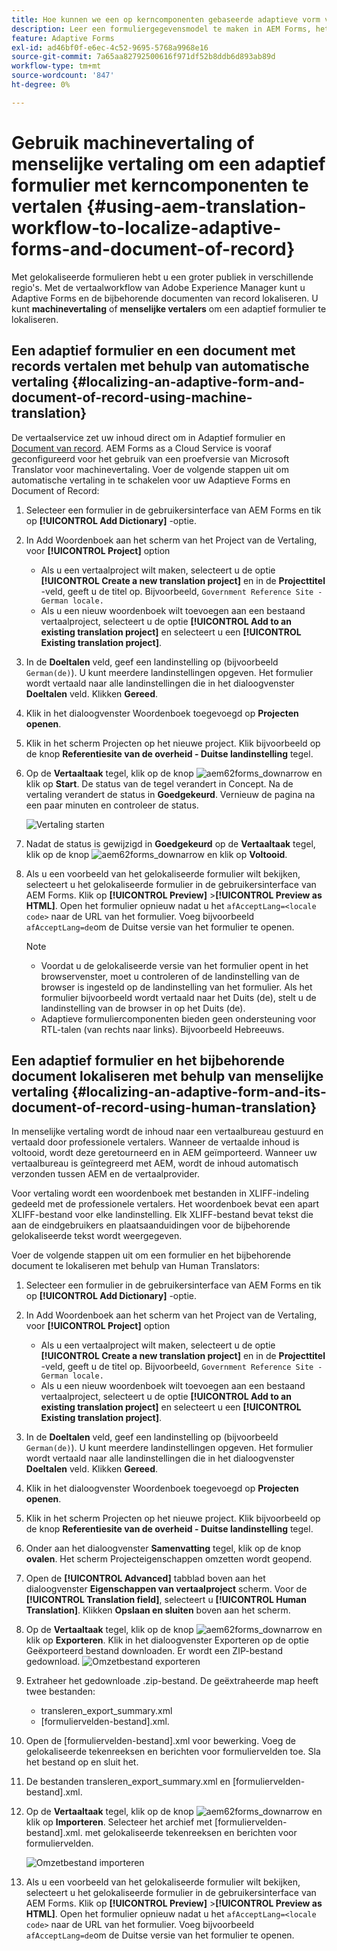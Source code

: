 ```yaml
---
title: Hoe kunnen we een op kerncomponenten gebaseerde adaptieve vorm vertalen?
description: Leer een formuliergegevensmodel te maken in AEM Forms, het model te testen met voorbeeldgegevens en services en verschillende opties voor een model te configureren.
feature: Adaptive Forms
exl-id: ad46bf0f-e6ec-4c52-9695-5768a9968e16
source-git-commit: 7a65aa82792500616f971df52b8ddb6d893ab89d
workflow-type: tm+mt
source-wordcount: '847'
ht-degree: 0%

---
```


# Gebruik machinevertaling of menselijke vertaling om een adaptief formulier met kerncomponenten te vertalen {#using-aem-translation-workflow-to-localize-adaptive-forms-and-document-of-record}

Met gelokaliseerde formulieren hebt u een groter publiek in verschillende regio&#39;s. Met de vertaalworkflow van Adobe Experience Manager kunt u Adaptive Forms en de bijbehorende documenten van record lokaliseren. U kunt **machinevertaling** of **menselijke vertalers** om een adaptief formulier te lokaliseren.

## Een adaptief formulier en een document met records vertalen met behulp van automatische vertaling {#localizing-an-adaptive-form-and-document-of-record-using-machine-translation}

De vertaalservice zet uw inhoud direct om in Adaptief formulier en [Document van record](/help/forms/generate-document-of-record-core-components.md). AEM Forms as a Cloud Service is vooraf geconfigureerd voor het gebruik van een proefversie van Microsoft Translator voor machinevertaling. Voer de volgende stappen uit om automatische vertaling in te schakelen voor uw Adaptieve Forms en Document of Record:

1. Selecteer een formulier in de gebruikersinterface van AEM Forms en tik op **[!UICONTROL Add Dictionary]** -optie.
1. In Add Woordenboek aan het scherm van het Project van de Vertaling, voor **[!UICONTROL Project]** option

   * Als u een vertaalproject wilt maken, selecteert u de optie **[!UICONTROL Create a new translation project]** en in de **Projecttitel** -veld, geeft u de titel op. Bijvoorbeeld, `Government Reference Site - German locale.`
   * Als u een nieuw woordenboek wilt toevoegen aan een bestaand vertaalproject, selecteert u de optie **[!UICONTROL Add to an existing translation project]** en selecteert u een **[!UICONTROL Existing translation project]**.
1. In de **Doeltalen** veld, geef een landinstelling op (bijvoorbeeld `German(de)`). U kunt meerdere landinstellingen opgeven. Het formulier wordt vertaald naar alle landinstellingen die in het dialoogvenster **Doeltalen** veld. Klikken **Gereed**.
1. Klik in het dialoogvenster Woordenboek toegevoegd op **Projecten openen**.
1. Klik in het scherm Projecten op het nieuwe project. Klik bijvoorbeeld op de knop **Referentiesite van de overheid - Duitse landinstelling** tegel.
1. Op de **Vertaaltaak** tegel, klik op de knop ![aem62forms_downarrow](assets/aem62forms_downarrow.png) en klik op **Start**. De status van de tegel verandert in Concept. Na de vertaling verandert de status in **Goedgekeurd**. Vernieuw de pagina na een paar minuten en controleer de status.

   ![Vertaling starten](/help/forms/assets/adaptive-forms-core-components-start-translation.png)
1. Nadat de status is gewijzigd in **Goedgekeurd** op de **Vertaaltaak** tegel, klik op de knop ![aem62forms_downarrow](assets/aem62forms_downarrow.png) en klik op **Voltooid**.

1. Als u een voorbeeld van het gelokaliseerde formulier wilt bekijken, selecteert u het gelokaliseerde formulier in de gebruikersinterface van AEM Forms. Klik op **[!UICONTROL Preview]** >**[!UICONTROL Preview as HTML]**. Open het formulier opnieuw nadat u het `afAcceptLang=<locale code>` naar de URL van het formulier. Voeg bijvoorbeeld `afAcceptLang=de`om de Duitse versie van het formulier te openen.


   >[!NOTE]
   >
   >* Voordat u de gelokaliseerde versie van het formulier opent in het browservenster, moet u controleren of de landinstelling van de browser is ingesteld op de landinstelling van het formulier. Als het formulier bijvoorbeeld wordt vertaald naar het Duits (de), stelt u de landinstelling van de browser in op het Duits (de).
   >* Adaptieve formuliercomponenten bieden geen ondersteuning voor RTL-talen (van rechts naar links). Bijvoorbeeld Hebreeuws.

<!-- 
   Along with the Adaptive form, the auto-generated document of record is also localized.

   For more information on Document of Record settings and configuration, see:

   [Document of Record Template](/help/forms/using/generate-document-of-record-for-non-xfa-based-adaptive-forms.md#p-document-of-record-template-configuration-p)

   [Document of Record settings](/help/forms/using/generate-document-of-record-for-non-xfa-based-adaptive-forms.md#p-document-of-record-settings-p)

1. [Customize the branding information of the document of record](/help/forms/using/generate-document-of-record-for-non-xfa-based-adaptive-forms.md) and ensure that the browser locale is set to the same language to which you have localized the Adaptive Form using machine language. The browser locale helps localize the branding information in the document of record.
1. To view the localized document of record, tap Generate Preview. The document of record PDF is generated and opened in a new tab in your browser.

-->

## Een adaptief formulier en het bijbehorende document lokaliseren met behulp van menselijke vertaling {#localizing-an-adaptive-form-and-its-document-of-record-using-human-translation}

In menselijke vertaling wordt de inhoud naar een vertaalbureau gestuurd en vertaald door professionele vertalers. Wanneer de vertaalde inhoud is voltooid, wordt deze geretourneerd en in AEM geïmporteerd. Wanneer uw vertaalbureau is geïntegreerd met AEM, wordt de inhoud automatisch verzonden tussen AEM en de vertaalprovider.

Voor vertaling wordt een woordenboek met bestanden in XLIFF-indeling gedeeld met de professionele vertalers. Het woordenboek bevat een apart XLIFF-bestand voor elke landinstelling. Elk XLIFF-bestand bevat tekst die aan de eindgebruikers en plaatsaanduidingen voor de bijbehorende gelokaliseerde tekst wordt weergegeven.

Voer de volgende stappen uit om een formulier en het bijbehorende document te lokaliseren met behulp van Human Translators:

1. Selecteer een formulier in de gebruikersinterface van AEM Forms en tik op **[!UICONTROL Add Dictionary]** -optie.
1. In Add Woordenboek aan het scherm van het Project van de Vertaling, voor **[!UICONTROL Project]** option

   * Als u een vertaalproject wilt maken, selecteert u de optie **[!UICONTROL Create a new translation project]** en in de **Projecttitel** -veld, geeft u de titel op. Bijvoorbeeld, `Government Reference Site - German locale.`
   * Als u een nieuw woordenboek wilt toevoegen aan een bestaand vertaalproject, selecteert u de optie **[!UICONTROL Add to an existing translation project]** en selecteert u een **[!UICONTROL Existing translation project]**.
1. In de **Doeltalen** veld, geef een landinstelling op (bijvoorbeeld `German(de)`). U kunt meerdere landinstellingen opgeven. Het formulier wordt vertaald naar alle landinstellingen die in het dialoogvenster **Doeltalen** veld. Klikken **Gereed**.
1. Klik in het dialoogvenster Woordenboek toegevoegd op **Projecten openen**.
1. Klik in het scherm Projecten op het nieuwe project. Klik bijvoorbeeld op de knop **Referentiesite van de overheid - Duitse landinstelling** tegel.
1. Onder aan het dialoogvenster **Samenvatting** tegel, klik op de knop **ovalen**. Het scherm Projecteigenschappen omzetten wordt geopend.
1. Open de **[!UICONTROL Advanced]** tabblad boven aan het dialoogvenster **Eigenschappen van vertaalproject** scherm. Voor de **[!UICONTROL Translation field]**, selecteert u **[!UICONTROL Human Translation]**. Klikken **Opslaan en sluiten** boven aan het scherm.
1. Op de **Vertaaltaak** tegel, klik op de knop ![aem62forms_downarrow](assets/aem62forms_downarrow.png) en klik op **Exporteren**. Klik in het dialoogvenster Exporteren op de optie Geëxporteerd bestand downloaden. Er wordt een ZIP-bestand gedownload.
   ![Omzetbestand exporteren](/help/forms/assets/adaptive-forms-core-components-start-translation-export.png)
1. Extraheer het gedownloade .zip-bestand. De geëxtraheerde map heeft twee bestanden:
   * transleren_export_summary.xml
   * [formuliervelden-bestand].xml.
1. Open de [formuliervelden-bestand].xml voor bewerking. Voeg de gelokaliseerde tekenreeksen en berichten voor formuliervelden toe. Sla het bestand op en sluit het.
1. De bestanden transleren_export_summary.xml en [formuliervelden-bestand].xml.
1. Op de **Vertaaltaak** tegel, klik op de knop ![aem62forms_downarrow](assets/aem62forms_downarrow.png) en klik op **Importeren**. Selecteer het archief met [formuliervelden-bestand].xml. met gelokaliseerde tekenreeksen en berichten voor formuliervelden.

   ![Omzetbestand importeren](/help/forms/assets/adaptive-forms-core-components-start-translation-import.png)

1. Als u een voorbeeld van het gelokaliseerde formulier wilt bekijken, selecteert u het gelokaliseerde formulier in de gebruikersinterface van AEM Forms. Klik op **[!UICONTROL Preview]** >**[!UICONTROL Preview as HTML]**. Open het formulier opnieuw nadat u het `afAcceptLang=<locale code>` naar de URL van het formulier. Voeg bijvoorbeeld `afAcceptLang=de`om de Duitse versie van het formulier te openen.
